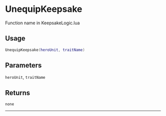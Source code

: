 # UnequipKeepsake
Function name in KeepsakeLogic.lua
## Usage
```lua
UnequipKeepsake(heroUnit, traitName)
```
## Parameters
`heroUnit`, `traitName`
## Returns
`none`

---